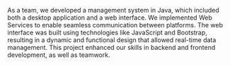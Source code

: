 As a team, we developed a management system in Java, which included both a desktop application and a web interface. We implemented Web Services to enable seamless communication between platforms. The web interface was built using technologies like JavaScript and Bootstrap, resulting in a dynamic and functional design that allowed real-time data management. This project enhanced our skills in backend and frontend development, as well as teamwork.
